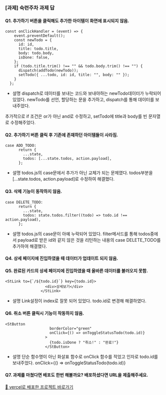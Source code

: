 ### [과제] 숙련주차 과제 답

#### Q1. 추가하기 버튼을 클릭해도 추가한 아이템이 화면에 표시되지 않음.

```
const onClickHandler = (event) => {
    event.preventDefault();
    const newTodo = {
      id: id,
      title: todo.title,
      body: todo.body,
      isDone: false,
    };
    if (todo.title.trim() !== "" && todo.body.trim() !== "") {
      dispatch(addTodo(newTodo));
      setTodo({ ...todo, id: id, title: "", body: "" });
    }
  };
```

- 설명
  dispatch로 데이터를 보내는 코드와
  보내야하는 newTodo데이터가 누락되어 있었다.
  newTodo를 선언, 할당하는 문을 추가하고,
  dispatch를 통해 데이터를 보내주었다.

추가적으로 if 조건은 or가 아닌 and로 수정하고,
setTodo에 title과 body를 빈 문자열로 수정해주었다.

#### Q2. 추가하기 버튼 클릭 후 기존에 존재하던 아이템들이 사라짐.

```
case ADD_TODO:
      return {
        ...state,
        todos: [...state.todos, action.payload],
      };
```

- 설명
  todos.js의 case문에서 추가가 아닌 교체가 되는 문제였다.
  todos부분을 [...state.todos, action.payload]로 수정하여 해결했다.

#### Q3. 삭제 기능이 동작하지 않음.

```
case DELETE_TODO:
      return {
        ...state,
        todos: state.todos.filter((todo) => todo.id !== action.payload),
      };
```

- 설명
  todos.js의 case문이 아예 누락되어 있었다.
  filter메서드를 통해 todos중에서 payload로 받은 id와 같지 않은 것을 리턴하는 내용의 case DELETE_TODO를 추가하여 해결했다.

#### Q4. 상세 페이지에 진입하였을 때 데이터가 업데이트 되지 않음.

#### Q5. 완료된 카드의 상세 페이지에 진입하였을 때 올바른 데이터를 불러오지 못함.

```
<StLink to={`/${todo.id}`} key={todo.id}>
                  <div>상세보기</div>
                </StLink>
```

- 설명
  Link설정이 index로 잘못 되어 있었다.
  todo.id로 변경해 해결하였다.

#### Q6. 취소 버튼 클릭시 기능이 작동하지 않음.

```
<StButton
                    borderColor="green"
                    onClick={() => onToggleStatusTodo(todo.id)}
                  >
                    {todo.isDone ? "취소!" : "완료!"}
                  </StButton>
```

- 설명
  단순 함수명이 아닌 화살표 함수로 onClick 함수를 적었고
  인자로 todo.id를 보내주었다.
  onClick={() => onToggleStatusTodo(todo.id)}

#### Q7. 과제를 마쳤다면 배포도 한번 해볼까요? 배포하셨다면 URL을 제출해주세요.

[🔗 vercel로 배포한 프로젝트 바로가기](https://test-todo-list-02.vercel.app/)
